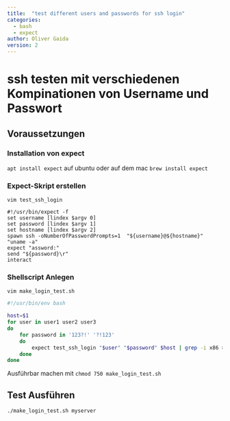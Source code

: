 ```yaml
---
title:  "test different users and passwords for ssh login"
categories: 
  - bash
  - expect
author: Oliver Gaida
version: 2
---
```


# ssh testen mit verschiedenen Kompinationen von Username und Passwort

## Voraussetzungen

### Installation von expect

`apt install expect` auf ubuntu oder auf dem mac `brew install expect`

### Expect-Skript erstellen

`vim test_ssh_login`

```
#!/usr/bin/expect -f
set username [lindex $argv 0]
set password [lindex $argv 1]
set hostname [lindex $argv 2]
spawn ssh -oNumberOfPasswordPrompts=1  "${username}@${hostname}" "uname -a"
expect "assword:"
send "${password}\r"
interact
```

### Shellscript Anlegen

`vim make_login_test.sh`

```bash
#!/usr/bin/env bash

host=$1
for user in user1 user2 user3
do 
    for password in '123?!' '?!123'
    do 
        expect test_ssh_login "$user" "$password" $host | grep -i x86 > /dev/null && echo "user $user with password $password has been successful done"
    done
done
```

Ausführbar machen mit `chmod 750 make_login_test.sh`


## Test Ausführen
  
`./make_login_test.sh myserver`
